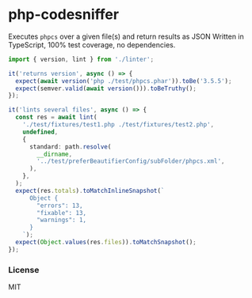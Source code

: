# php-codesniffer

Executes `phpcs` over a given file(s) and return results as JSON
Written in TypeScript, 100% test coverage, no dependencies.

```ts
import { version, lint } from './linter';

it('returns version', async () => {
  expect(await version('php ./test/phpcs.phar')).toBe('3.5.5');
  expect(semver.valid(await version())).toBeTruthy();
});

it('lints several files', async () => {
  const res = await lint(
    './test/fixtures/test1.php ./test/fixtures/test2.php',
    undefined,
    {
      standard: path.resolve(
        __dirname,
        '../test/preferBeautifierConfig/subFolder/phpcs.xml',
      ),
    },
  );
  expect(res.totals).toMatchInlineSnapshot(`
      Object {
        "errors": 13,
        "fixable": 13,
        "warnings": 1,
      }
    `);
  expect(Object.values(res.files)).toMatchSnapshot();
});
```

### License

MIT
